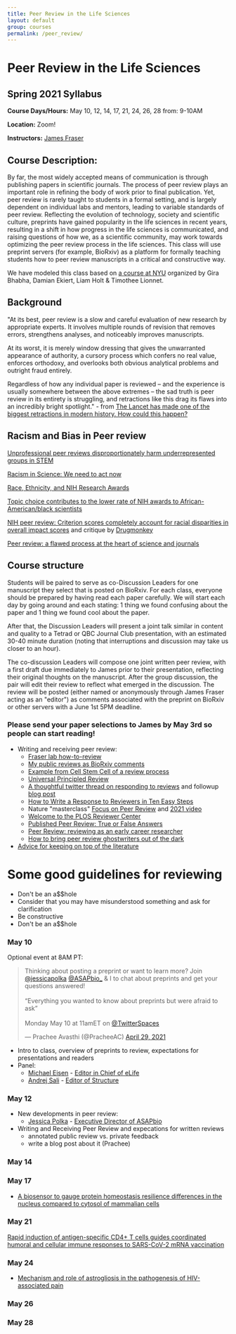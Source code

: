 ```yaml
---
title: Peer Review in the Life Sciences
layout: default
group: courses
permalink: /peer_review/
---
```


# Peer Review in the Life Sciences

## Spring 2021 Syllabus

**Course Days/Hours:** May 10, 12, 14, 17, 21, 24, 26, 28 from: 9-10AM

**Location:** Zoom!

**Instructors:** [James Fraser](mailto:jfraser@fraserlab.com)

## Course Description:

By far, the most widely accepted means of communication is through publishing papers in scientific journals. The process of peer review plays an important role in refining the body of work prior to final publication. Yet, peer review is rarely taught to students in a formal setting, and is largely dependent on individual labs and mentors, leading to variable standards of peer review. Reflecting the evolution of technology, society and scientific culture, preprints have gained popularity in the life sciences in recent years, resulting in a shift in how progress in the life sciences is communicated, and raising questions of how we, as a scientific community, may work towards optimizing the peer review process in the life sciences. This class will use preprint servers (for example, BioRxiv) as a platform for formally teaching students how to peer review manuscripts in a critical and constructive way.

We have modeled this class based on [a course at NYU](http://bhabhaekiertlab.org/teaching) organized by Gira Bhabha, Damian Ekiert, Liam Holt & Timothee Lionnet.

## Background

"At its best, peer review is a slow and careful evaluation of new research by appropriate experts. It involves multiple rounds of revision that removes errors, strengthens analyses, and noticeably improves manuscripts.

At its worst, it is merely window dressing that gives the unwarranted appearance of authority, a cursory process which confers no real value, enforces orthodoxy, and overlooks both obvious analytical problems and outright fraud entirely.

Regardless of how any individual paper is reviewed – and the experience is usually somewhere between the above extremes – the sad truth is peer review in its entirety is struggling, and retractions like this drag its flaws into an incredibly bright spotlight." - from [The Lancet has made one of the biggest retractions in modern history. How could this happen?
](https://www.theguardian.com/commentisfree/2020/jun/05/lancet-had-to-do-one-of-the-biggest-retractions-in-modern-history-how-could-this-happen)


## Racism and Bias in Peer review
[Unprofessional peer reviews disproportionately harm underrepresented groups in STEM](https://peerj.com/articles/8247/)

[Racism in Science: We need to act now](https://elifesciences.org/articles/59636)

[Race, Ethnicity, and NIH Research Awards](https://science.sciencemag.org/content/333/6045/1015)

[Topic choice contributes to the lower rate of NIH awards to African-American/black scientists](https://advances.sciencemag.org/content/5/10/eaaw7238)

[NIH peer review: Criterion scores completely account for racial disparities in overall impact scores](https://advances.sciencemag.org/content/6/23/eaaz4868) and critique by [Drugmonkey](https://twitter.com/drugmonkeyblog/status/1268647041007104001)

[Peer review: a flawed process at the heart of science and journals](https://www.ncbi.nlm.nih.gov/pmc/articles/PMC1420798)

## Course structure

Students will be paired to serve as co-Discussion Leaders for one manuscript they select that is posted on BioRxiv.  For each class, everyone should be prepared by having read each paper carefully. We will start each day by going around and each stating: 1 thing we found confusing about the paper and 1 thing we found cool about the paper. 

After that, the Discussion Leaders will present a joint talk similar in content and quality to a Tetrad or QBC Journal Club presentation, with an estimated 30-40 minute duration (noting that interruptions and discussion may take us closer to an hour).

The co-discussion Leaders will compose one joint written peer review, with a first draft due immediately to James prior to their presentation, reflecting their original thoughts on the manuscript. After the group discussion, the pair will edit their review to reflect what emerged in the discussion. The review will be posted (either named or anonymously through James Fraser acting as an "editor") as comments associated with the preprint on BioRxiv or other servers with a June 1st 5PM deadline.

### Please send your paper selections to James by May 3rd so people can start reading!

- Writing and receiving peer review:
    - [Fraser lab how-to-review](/peer_review/how_to)
    - [My public reviews as BioRxiv comments](https://disqus.com/by/fraserlab/comments/)
    - [Example from Cell Stem Cell of a review process](http://cdn.fraserlab.com/courses/peer_review_2020/2019_saxe.pdf)
    - [Universal Principled Review](http://cdn.fraserlab.com/courses/peer_review_2020/2019_krummel.pdf)
    - [A thoughtful twitter thread on responding to reviews](https://twitter.com/dsquintana/status/1119956899447889920?s=20) and followup [blog post](https://www.dsquintana.com/post/23_apr_2019_peer-review/)
    - [How to Write a Response to Reviewers in Ten Easy Steps](https://telliamedrevisited.wordpress.com/2020/07/15/how-to-write-a-response-to-reviewers-in-ten-easy-steps/)
	- Nature "masterclass" [Focus on Peer Review](https://masterclasses.nature.com/focus-on-peer-review-online-course/16605550) and [2021 video](https://www.youtube.com/watch?v=C0cchYD9hpY)
	- [Welcome to the PLOS Reviewer Center](https://plos.org/resources/for-reviewers/?utm_medium=ad&utm_source=twitter&utm_campaign=reviewercenter)
	- [Published Peer Review: True or False Answers](https://elifesciences.org/articles/12708)
  - [Peer Review: reviewing as an early career researcher](https://www.blopig.com/blog/2021/03/peer-review-reviewing-as-an-early-career-researcher/)
  - [How to bring peer review ghostwriters out of the dark](https://www.molbiolcell.org/doi/full/10.1091/mbc.E20-10-0642)
- [Advice for keeping on top of the literature](https://fraserlab.com/2013/09/28/The-Fraser-Lab-method-of-following-the-scientific-literature/)

# Some good guidelines for reviewing

- Don't be an a$$hole
- Consider that you may have misunderstood something and ask for clarification
- Be constructive
- Don't be an a$$hole

### May 10

Optional event at 8AM PT:

<div id="html" markdown="0">
<blockquote class="twitter-tweet"><p lang="en" dir="ltr">Thinking about posting a preprint or want to learn more? Join <a href="https://twitter.com/jessicapolka?ref_src=twsrc%5Etfw">@jessicapolka</a> <a href="https://twitter.com/ASAPbio_?ref_src=twsrc%5Etfw">@ASAPbio_</a> &amp; I to chat about preprints and get your questions answered! <br><br>“Everything you wanted to know about preprints but were afraid to ask” <br><br>Monday May 10 at 11amET on <a href="https://twitter.com/TwitterSpaces?ref_src=twsrc%5Etfw">@TwitterSpaces</a></p>&mdash; Prachee Avasthi (@PracheeAC) <a href="https://twitter.com/PracheeAC/status/1387745974089617410?ref_src=twsrc%5Etfw">April 29, 2021</a></blockquote> <script async src="https://platform.twitter.com/widgets.js" charset="utf-8"></script>
</div>

- Intro to class, overview of preprints to review, expectations for presentations and readers
- Panel:
  - [Michael Eisen](http://eisenlab.org/) - [Editor in Chief of eLife](https://elifesciences.org/about/people)
  - [Andrej Sali](https://salilab.org/) - [Editor of Structure](https://www.cell.com/structure/editors)


### May 12
- New developments in peer review:
  - [Jessica Polka](https://en.wikipedia.org/wiki/Jessica_Polka) - [Executive Director of ASAPbio](https://asapbio.org/dt_team/jessica-polka)
- Writing and Receiving Peer Review and expecations for written reviews
  - annotated public review vs. private feedback
  - write a blog post about it (Prachee)

### May 14


### May 17

- [A biosensor to gauge protein homeostasis resilience differences in the nucleus compared to cytosol of mammalian cells](https://www.biorxiv.org/content/10.1101/2021.04.19.440383v1.full)

### May 21
[Rapid induction of antigen-specific CD4+ T cells guides coordinated humoral and cellular immune responses to SARS-CoV-2 mRNA vaccination](https://www.biorxiv.org/content/10.1101/2021.04.21.440862v1.full)

### May 24
- [Mechanism and role of astrogliosis in the pathogenesis of HIV-associated pain](https://www.biorxiv.org/content/10.1101/2021.04.28.441838v1.full)

### May 26


### May 28

 